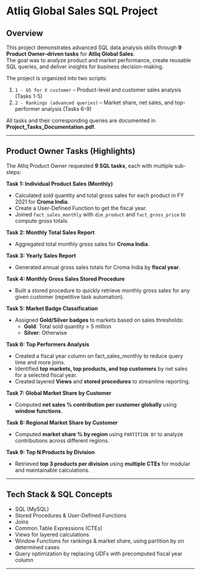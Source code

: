 # Atliq Global Sales SQL Project

## Overview
This project demonstrates advanced SQL data analysis skills through **9 Product Owner–driven tasks** for **Atliq Global Sales**.  
The goal was to analyze product and market performance, create reusable SQL queries, and deliver insights for business decision-making.

The project is organized into two scripts:
1. `1 - GS for X customer` – Product-level and customer sales analysis (Tasks 1-5) 
2. `2 - Rankings (advanced queries)` – Market share, net sales, and top-performer analysis (Tasks 6-9)

All tasks and their corresponding queries are documented in **Project_Tasks_Documentation.pdf**.

---

## Product Owner Tasks (Highlights)

The Atliq Product Owner requested **9 SQL tasks**, each with multiple sub-steps:

**Task 1: Individual Product Sales (Monthly)**  
- Calculated sold quantity and total gross sales for each product in FY 2021 for **Croma India**.
- Create a User-Defined Function to get the fiscal year.
- Joined `fact_sales_monthly` with `dim_product` and `fact_gross_price` to compute gross totals.

**Task 2: Monthly Total Sales Report**  
- Aggregated total monthly gross sales for **Croma India**.

**Task 3: Yearly Sales Report**  
- Generated annual gross sales totals for Croma India by **fiscal year**.

**Task 4: Monthly Gross Sales Stored Procedure**  
- Built a stored procedure to quickly retrieve monthly gross sales for any given customer (repetitive task automation).

**Task 5: Market Badge Classification**  
- Assigned **Gold/Silver badges** to markets based on sales thresholds:  
  - **Gold**: Total sold quantity > 5 million  
  - **Silver**: Otherwise

**Task 6: Top Performers Analysis**  
- Created a fiscal year column on fact_sales_monthly to reduce query time and more joins.
- Identified **top markets, top products, and top customers** by net sales for a selected fiscal year.  
- Created layered **Views** and **stored procedures** to streamline reporting.

**Task 7: Global Market Share by Customer**  
- Computed **net sales % contribution per customer globally** using **window functions**.

**Task 8: Regional Market Share by Customer**  
- Computed **market share % by region** using `PARTITION BY` to analyze contributions across different regions.

**Task 9: Top N Products by Division**  
- Retrieved **top 3 products per division** using **multiple CTEs** for modular and maintainable calculations.

---

## Tech Stack & SQL Concepts
- SQL (MySQL)  
- Stored Procedures & User-Defined Functions
- Joins  
- Common Table Expressions (CTEs)  
- Views for layered calculations  
- Window Functions for rankings & market share, using partition by on determined cases  
- Query optimization by replacing UDFs with precomputed fiscal year column

---
